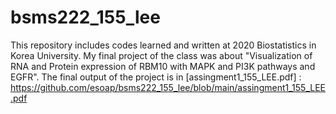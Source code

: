 # bsms222_155_lee
This repository includes codes learned and written at 2020 Biostatistics in Korea University. My final project of the class was about "Visualization of RNA and Protein expression of RBM10 with MAPK and PI3K pathways and EGFR". The final output of the project is in [assingment1_155_LEE.pdf] : <https://github.com/esoap/bsms222_155_lee/blob/main/assingment1_155_LEE.pdf>
